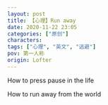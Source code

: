 ```yaml
---
layout: post
title: 【心理】Run away
date: 2020-11-22 23:05
categories: ["原创"]
characters: 
tags: ["心理", "英文", "逃避"]
pov: 第一人称
origin: Lofter
---
```


How to press pause in the life

How to run away from the world
